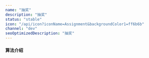 ```yaml
---
name: "抽奖"
description: "抽奖"
status: "stable"
icon: "/api/icon?iconName=Assignment&backgroundColor1=ff6b6b"
channel: "dev"
seoOptimizedDescription: "抽奖"
---
```


#### 算法介绍
